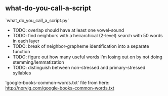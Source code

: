 ## what-do-you-call-a-script

`what_do_you_call_a_script.py'

* TODO: overlap should have at least one vowel-sound
* TODO: find neighbors with a heirarchical (2-level) search with 50 words in each layer
* TODO: break of neighbor-grapheme identification into a separate function
* TODO: figure out how many useful words I'm losing out on by not doing stemming/lemmatization
* TODO: distinguish between non-stressed and primary-stressed syllables

'google-books-common-words.txt' file from here: http://norvig.com/google-books-common-words.txt